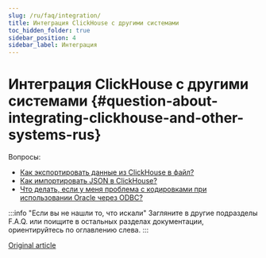 ```yaml
---
slug: /ru/faq/integration/
title: Интеграция ClickHouse с другими системами
toc_hidden_folder: true
sidebar_position: 4
sidebar_label: Интеграция
---
```


# Интеграция ClickHouse с другими системами {#question-about-integrating-clickhouse-and-other-systems-rus}

Вопросы:

-   [Как экспортировать данные из ClickHouse в файл?](file-export.md)
-   [Как импортировать JSON в ClickHouse?](json-import.md)
-   [Что делать, если у меня проблема с кодировками при использовании Oracle через ODBC?](oracle-odbc.md)

:::info "Если вы не нашли то, что искали"
    Загляните в другие подразделы F.A.Q. или поищите в остальных разделах документации, ориентируйтесь по оглавлению слева.
:::

[Original article](https://clickhouse.com/docs/ru/faq/integration/)
